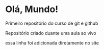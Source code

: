 # Olá, Mundo!
 Primeiro repositório do curso de git e github

 Repositório criado duante uma aula ao vivo

essa linha foi adicionada diretamente no site
